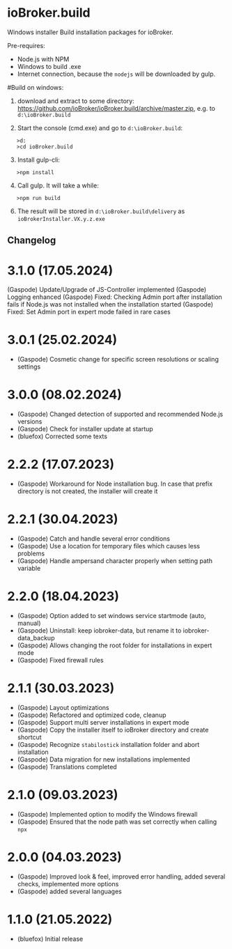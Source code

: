 # ioBroker.build

Windows installer Build installation packages for ioBroker.

Pre-requires:

- Node.js with NPM
- Windows to build .exe
- Internet connection, because the `nodejs` will be downloaded by gulp.

#Build on windows:

1. download and extract to some directory: https://github.com/ioBroker/ioBroker.build/archive/master.zip, e.g. to `d:\ioBroker.build`

2. Start the console (cmd.exe) and go to `d:\ioBroker.build`:

```
   >d:
   >cd ioBroker.build
```

3. Install gulp-cli:

```
   >npm install
```

4. Call gulp. It will take a while:

```
   >npm run build
```

6. The result will be stored in `d:\ioBroker.build\delivery` as `ioBrokerInstaller.VX.y.z.exe`

## Changelog

# 3.1.0 (17.05.2024)

(Gaspode) Update/Upgrade of JS-Controller implemented
(Gaspode) Logging enhanced
(Gaspode) Fixed: Checking Admin port after installation fails if Node.js was not installed when the installation started
(Gaspode) Fixed: Set Admin port in expert mode failed in rare cases

# 3.0.1 (25.02.2024)

- (Gaspode) Cosmetic change for specific screen resolutions or scaling settings

# 3.0.0 (08.02.2024)

- (Gaspode) Changed detection of supported and recommended Node.js versions
- (Gaspode) Check for installer update at startup
- (bluefox) Corrected some texts

# 2.2.2 (17.07.2023)

- (Gaspode) Workaround for Node installation bug. In case that prefix directory is not created, the installer will create it

# 2.2.1 (30.04.2023)

- (Gaspode) Catch and handle several error conditions
- (Gaspode) Use a location for temporary files which causes less problems
- (Gaspode) Handle ampersand character properly when setting path variable

# 2.2.0 (18.04.2023)

- (Gaspode) Option added to set windows service startmode (auto, manual)
- (Gaspode) Uninstall: keep iobroker-data, but rename it to iobroker-data_backup
- (Gaspode) Allows changing the root folder for installations in expert mode
- (Gaspode) Fixed firewall rules

# 2.1.1 (30.03.2023)

- (Gaspode) Layout optimizations
- (Gaspode) Refactored and optimized code, cleanup
- (Gaspode) Support multi server installations in expert mode
- (Gaspode) Copy the installer itself to ioBroker directory and create shortcut
- (Gaspode) Recognize `stabilostick` installation folder and abort installation
- (Gaspode) Data migration for new installations implemented
- (Gaspode) Translations completed

# 2.1.0 (09.03.2023)

- (Gaspode) Implemented option to modify the Windows firewall
- (Gaspode) Ensured that the node path was set correctly when calling `npx`

# 2.0.0 (04.03.2023)

- (Gaspode) Improved look & feel, improved error handling, added several checks, implemented more options
- (Gaspode) added several languages

# 1.1.0 (21.05.2022)

- (bluefox) Initial release
